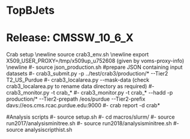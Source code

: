 # TopBJets

# Release: CMSSW_10_6_X

Crab setup \newline
source crab3_env.sh \newline
export X509_USER_PROXY=/tmp/x509up_u752608 (given by voms-proxy-info) \newline
#- source json_production.sh #prepare JSON containing input datasets
#- crab3_submit.py -p ../test/crab3/production/* --Tier2 T2_US_Purdue
#- crab3_localarea.py --mask-data (check crab3_localarea.py to rename data directory as required)
#- crab3_monitor.py -t crab_*
#- crab3_monitor.py -t crab_* --hadd -p production/* --Tier2-prepath /eos/purdue --Tier2-prefix davs://eos.cms.rcac.purdue.edu:9000
#- crab report -d crab*

#Analysis scripts
#- source setup.sh 
#- cd macros/slurm/
#- source run2017/analysisminitree.sh
#- source run2018/analysisminitree.sh
#- source analysiscripthist.sh

